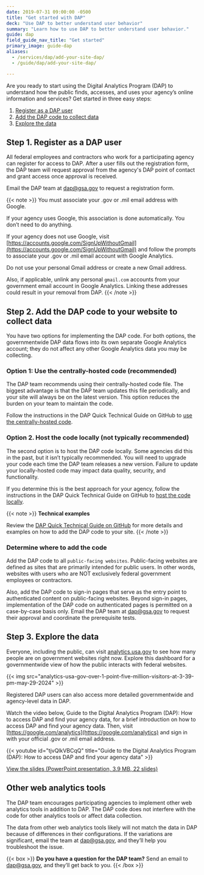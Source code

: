 ```yaml
---
date: 2019-07-31 09:00:00 -0500
title: "Get started with DAP"
deck: "Use DAP to better understand user behavior"
summary: "Learn how to use DAP to better understand user behavior."
guide: dap
field_guide_nav_title: "Get started"
primary_image: guide-dap
aliases:
  - /services/dap/add-your-site-dap/
  - /guide/dap/add-your-site-dap/

---
```


Are you ready to start using the Digital Analytics Program (DAP) to understand how the public finds, accesses, and uses your agency’s online information and services? Get started in three easy steps:

1. [Register as a DAP user](#step-1-register-as-a-dap-user)
2. [Add the DAP code to collect data](#step-2-add-the-dap-code-to-your-website-to-collect-data)
3. [Explore the data](#step-3-explore-the-data)

## Step 1. Register as a DAP user

All federal employees and contractors who work for a participating agency can register for access to DAP. After a user fills out the registration form, the DAP team will request approval from the agency's DAP point of contact and grant access once approval is received.

Email the DAP team at [dap@gsa.gov](mailto:dap@gsa.gov) to request a registration form.

{{< note >}} 
You must associate your .gov or .mil email address with Google. 

If your agency uses Google, this association is done automatically. You don’t need to do anything.

If your agency does not use Google, visit [https://accounts.google.com/SignUpWithoutGmail](https://accounts.google.com/SignUpWithoutGmail) and follow the prompts to associate your .gov or .mil email account with Google Analytics.

Do not use your personal Gmail address or create a new Gmail address. 

Also, if applicable, unlink any personal `gmail.com` accounts from your government email account in Google Analytics. Linking these addresses could result in your removal from DAP.
{{< /note >}}

## Step 2. Add the DAP code to your website to collect data

You have two options for implementing the DAP code. For both options, the governmentwide DAP data flows into its own separate Google Analytics account; they do not affect any other Google Analytics data you may be collecting.

### Option 1: Use the centrally-hosted code (recommended)

The DAP team recommends using their centrally-hosted code file. The biggest advantage is that the DAP team updates this file periodically, and your site will always be on the latest version. This option reduces the burden on your team to maintain the code.

Follow the instructions in the DAP Quick Technical Guide on GitHub to [use the centrally-hosted code](https://github.com/digital-analytics-program/gov-wide-code/wiki/DAP-Quick-Technical-Guide#dap-centrally-hosted-url-implementation-instructions).

### Option 2. Host the code locally (not typically recommended)

The second option is to host the DAP code locally. Some agencies did this in the past, but it isn’t typically recommended. You will need to upgrade your code each time the DAP team releases a new version. Failure to update your locally-hosted code may impact data quality, security, and functionality.

If you determine this is the best approach for your agency, follow the instructions in the DAP Quick Technical Guide on GitHub to [host the code locally](https://github.com/digital-analytics-program/gov-wide-code/wiki/DAP-Quick-Technical-Guide#local-host-implementation-instructions).

{{< note >}}
**Technical examples**

Review the [DAP Quick Technical Guide on GitHub](https://github.com/digital-analytics-program/gov-wide-code/wiki/DAP-Quick-Technical-Guide) for more details and examples on how to add the DAP code to your site.
{{< /note >}}

### Determine where to add the code

Add the DAP code to all `public-facing websites`. Public-facing websites are defined as sites that are primarily intended for public users. In other words, websites with users who are NOT exclusively federal government employees or contractors.

Also, add the DAP code to sign-in pages that serve as the entry point to authenticated content on public-facing websites. Beyond sign-in pages, implementation of the DAP code on authenticated pages is permitted on a case-by-case basis only. Email the DAP team at [dap@gsa.gov](mailto:dap@gsa.gov) to request their approval and coordinate the prerequisite tests.

## Step 3. Explore the data

Everyone, including the public, can visit [analytics.usa.gov](https://analytics.usa.gov/) to see how many people are on government websites right now. Explore this dashboard for a governmentwide view of how the public interacts with federal websites.

{{< img src="analytics-usa-gov-over-1-point-five-million-visitors-at-3-39-pm-may-29-2024" >}}

Registered DAP users can also access more detailed governmentwide and agency-level data in DAP. 

Watch the video below, Guide to the Digital Analytics Program (DAP): How to access DAP and find your agency data, for a brief introduction on how to access DAP and find your agency data. Then, visit [https://google.com/analytics](https://google.com/analytics) and sign in with your official .gov or .mil email address.

{{< youtube id="tjvQlkVBCqQ" title="Guide to the Digital Analytics Program (DAP): How to access DAP and find your agency data" >}}

[View the slides (PowerPoint presentation, 3.9 MB, 22 slides)](https://s3.amazonaws.com/digitalgov/static/dap-video-content-presentation-slides-video-1.pptx)

## Other web analytics tools 

The DAP team encourages participating agencies to implement other web analytics tools in addition to DAP. The DAP code does not interfere with the code for other analytics tools or affect data collection.

The data from other web analytics tools likely will not match the data in DAP because of differences in their configurations. If the variations are significant, email the team at [dap@gsa.gov](mailto:dap@gsa.gov), and they’ll help you troubleshoot the issue.

{{< box >}}
**Do you have a question for the DAP team?** Send an email to [dap@gsa.gov](mailto:dap@gsa.gov), and they’ll get back to you.
{{< /box >}}
